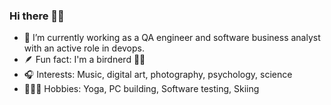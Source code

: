 ### Hi there 👋🏻

- 🔭 I’m currently working as a QA engineer and software business analyst with an active role in devops.
- 🪶 Fun fact: I'm a birdnerd 🪹🦉
- 🎧 Interests: Music, digital art, photography, psychology, science
- 🧘🏽‍♀️ Hobbies: Yoga, PC building, Software testing, Skiing
